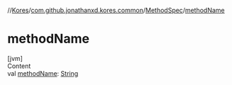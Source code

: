 //[Kores](../../index.md)/[com.github.jonathanxd.kores.common](../index.md)/[MethodSpec](index.md)/[methodName](method-name.md)



# methodName  
[jvm]  
Content  
val [methodName](method-name.md): [String](https://kotlinlang.org/api/latest/jvm/stdlib/kotlin/-string/index.html)  



